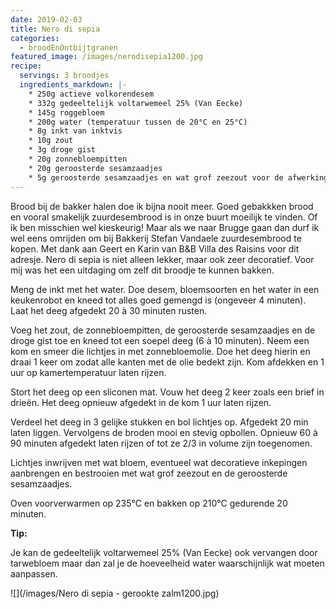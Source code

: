 ```yaml
---
date: 2019-02-03
title: Nero di sepia
categories:
  - broodEnOntbijtgranen
featured_image: /images/nerodisepia1200.jpg
recipe:
  servings: 3 broodjes
  ingredients_markdown: |-
    * 250g actieve volkorendesem    * 332g gedeeltelijk voltarwemeel 25% (Van Eecke)
    * 145g roggebloem
    * 200g water (temperatuur tussen de 20°C en 25°C)
    * 8g inkt van inktvis
    * 10g zout
    * 3g droge gist
    * 20g zonnebloempitten
    * 20g geroosterde sesamzaadjes
    * 5g geroosterde sesamzaadjes en wat grof zeezout voor de afwerking
---
```

Brood bij de bakker halen doe ik bijna nooit meer. Goed gebakkken brood en vooral smakelijk zuurdesembrood is in onze buurt moeilijk te vinden. Of ik ben misschien wel kieskeurig!
Maar als we naar Brugge gaan dan durf ik wel eens omrijden om bij Bakkerij Stefan Vandaele zuurdesembrood te kopen. Met dank aan Geert en Karin van B&B Villa des Raisins voor dit adresje.
Nero di sepia is niet alleen lekker, maar ook zeer decoratief.
Voor mij was het een uitdaging om zelf dit broodje te kunnen bakken. 


<!--more-->

Meng de inkt met het water.
Doe desem, bloemsoorten en het water in een keukenrobot en kneed tot alles goed gemengd is (ongeveer 4 minuten).Laat het deeg  afgedekt 20 à 30 minuten rusten.Voeg het zout, de zonnebloempitten, de geroosterde sesamzaadjes en de droge gist toe en kneed tot een soepel deeg (6 à 10 minuten).Neem een kom en smeer die lichtjes in met zonnebloemolie. Doe het deeg hierin en draai 1 keer om zodat alle kanten met de olie bedekt zijn.Kom afdekken en 1 uur op kamertemperatuur laten rijzen.Stort het deeg op een sliconen mat. Vouw het deeg 2 keer zoals een brief in drieën. Het deeg opnieuw afgedekt in de kom 1 uur laten rijzen.Verdeel het deeg in 3 gelijke stukken en bol lichtjes op. Afgedekt 20 min laten liggen.Vervolgens de broden mooi en stevig opbollen.
Opnieuw 60 à 90 minuten afgedekt laten rijzen of tot ze 2/3 in volume zijn toegenomen.

Lichtjes inwrijven met wat bloem, eventueel wat decoratieve inkepingen aanbrengen en bestrooien met wat grof zeezout en de geroosterde sesamzaadjes.


Oven voorverwarmen op 235°C en bakken op 210°C gedurende 20 minuten.

<b>Tip: </b>

Je kan de gedeeltelijk voltarwemeel 25% (Van Eecke) ook vervangen door tarwebloem maar dan zal je de hoeveelheid water waarschijnlijk wat moeten aanpassen.

![](/images/Nero di sepia - gerookte zalm1200.jpg)



